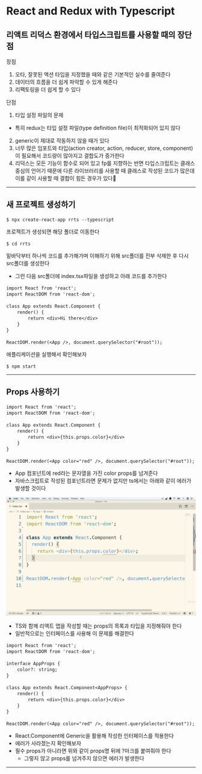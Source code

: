 # React and Redux with Typescript

## 리액트 리덕스 환경에서 타입스크립트를 사용할 때의 장단점

장점
1. 오타, 잘못된 액션 타입을 지정했을 때와 같은 기본적인 실수를 줄여준다
2. 데이터의 흐름을 더 쉽게 파악할 수 있게 해준다
3. 리팩토링을 더 쉽게 할 수 있다

단점
1. 타입 설정 파일의 문제
  - 특히 redux는 타입 설정 파일(type definition file)이 최적화되어 있지 않다
2. generic이 제대로 작동하지 않을 때가 있다
3. 너무 많은 임포트와 타입(action creator, action, reducer, store, component)이 필요해서 코드량이 많아지고 결합도가 증가한다
4. 리덕스는 모든 기능이 함수로 되어 있고 fp를 지향하는 반면 타입스크립트는 클래스 중심의 언어기 때문에 다른 라이브러리를 사용할 때 클래스로 작성된 코드가 많은데 이를 같이 사용할 때 결합이 힘든 경우가 있다

---

## 새 프로젝트 생성하기

```terminal
$ npx create-react-app rrts --typescript
```

프로젝트가 생성되면 해당 폴더로 이동한다
```terminal
$ cd rrts
```

밑바닥부터 하나씩 코드를 추가해가며 이해하기 위해 src폴더를 전부 삭제한 후 다시 src폴더를 생성한다
* 그런 다음 src폴더에 index.tsx파일을 생성하고 아래 코드를 추가한다
```tsx
import React from 'react';
import ReactDOM from 'react-dom';

class App extends React.Component {
    render() {
        return <div>Hi there</div>
    }
}

ReactDOM.render(<App />, document.querySelector("#root"));
```

애플리케이션을 실행해서 확인해보자
```terminal
$ npm start
```

---

## Props 사용하기

```tsx
import React from 'react';
import ReactDOM from 'react-dom';

class App extends React.Component {
    render() {
        return <div>{this.props.color}</div>
    }
}

ReactDOM.render(<App color="red" />, document.querySelector("#root"));
```
* App 컴포넌트에 red라는 문자열을 가진 color props를 넘겨준다
* 자바스크립트로 작성된 컴포넌트라면 문제가 없지만 ts에서는 아래와 같이 에러가 발생할 것이다

![react-props-ts](../img/react-props-with-ts.png)
* TS와 함께 리액트 앱을 작성할 때는 props의 목록과 타입을 지정해줘야 한다
* 일반적으로는 인터페이스를 사용해 이 문제를 해결한다

```tsx
import React from 'react';
import ReactDOM from 'react-dom';

interface AppProps {
    color?: string;
}

class App extends React.Component<AppProps> {
    render() {
        return <div>{this.props.color}</div>
    }
}

ReactDOM.render(<App color="red" />, document.querySelector("#root"));
```
* React.Component에 Generic을 활용해 작성한 인터페이스를 적용한다
* 에러가 사라졌는지 확인해보자
* 필수 props가 아니라면 위와 같이 props명 뒤에 ?마크를 붙여줘야 한다
  - 그렇지 않고 props를 넘겨주지 않으면 에러가 발생한다

---

